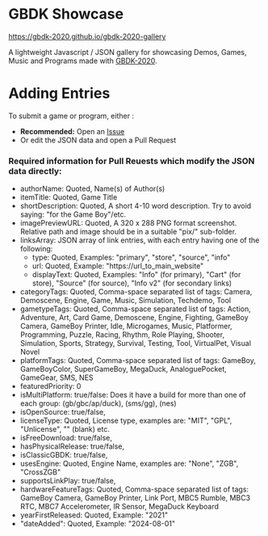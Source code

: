 # GBDK Showcase

https://gbdk-2020.github.io/gbdk-2020-gallery

A lightweight Javascript / JSON gallery for showcasing Demos, Games, Music and Programs made with [GBDK-2020](https://github.com/gbdk-2020/gbdk-2020).


# Adding Entries
To submit a game or program, either :
- **Recommended:** Open an [Issue](https://github.com/gbdk-2020/gbdk-2020-gallery/issues)
- Or edit the JSON data and open a Pull Request

### Required information for Pull Reuests which modify the JSON data directly:
- authorName: Quoted, Name(s) of Author(s)
- itemTitle: Quoted, Game Title
- shortDescription: Quoted, A short 4-10 word description. Try to avoid saying: "for the Game Boy"/etc.
- imagePreviewURL: Quoted, A 320 x 288 PNG format screenshot. Relative path and image should be in a suitable "pix/" sub-folder. 
- linksArray: JSON array of link entries, with each entry having one of the following: 
  - type: Quoted, Examples: "primary", "store", "source", "info"
  - url: Quoted, Example: "https://url_to_main_website"
  - displayText: Quoted, Examples: "Info" (for primary), "Cart" (for store), "Source" (for source), "Info v2" (for secondary links)
- categoryTags: Quoted, Comma-space separated list of tags: Camera, Demoscene, Engine, Game, Music, Simulation, Techdemo, Tool
- gametypeTags: Quoted, Comma-space separated list of tags: Action, Adventure, Art, Card Game, Demoscene, Engine, Fighting, GameBoy Camera, GameBoy Printer, Idle, Microgames, Music, Platformer, Programming, Puzzle, Racing, Rhythm, Role Playing, Shooter, Simulation, Sports, Strategy, Survival, Testing, Tool, VirtualPet, Visual Novel
- platformTags: Quoted, Comma-space separated list of tags: GameBoy, GameBoyColor, SuperGameBoy, MegaDuck, AnaloguePocket, GameGear, SMS, NES
- featuredPriority: 0
- isMultiPlatform: true/false: Does it have a build for more than one of each group: (gb/gbc/ap/duck), (sms/gg), (nes)
- isOpenSource: true/false,
- licenseType: Quoted, License type, examples are: "MIT", "GPL", "Unlicense", "" (blank) etc. 
- isFreeDownload: true/false,
- hasPhysicalRelease: true/false,
- isClassicGBDK: true/false,
- usesEngine: Quoted, Engine Name, examples are: "None", "ZGB", "CrossZGB"
- supportsLinkPlay: true/false,
- hardwareFeatureTags: Quoted, Comma-space separated list of tags: GameBoy Camera, GameBoy Printer, Link Port, MBC5 Rumble, MBC3 RTC, MBC7 Accelerometer, IR Sensor, MegaDuck Keyboard
- yearFirstReleased: Quoted, Example: "2021"
- "dateAdded": Quoted, Example: "2024-08-01"


